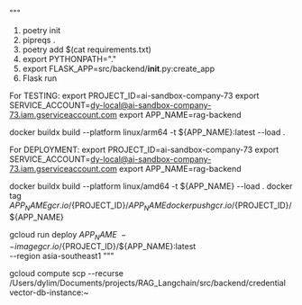 """
1. poetry init
2. pipreqs .
3. poetry add $(cat requirements.txt) 
4. export PYTHONPATH="."  
5. export FLASK_APP=src/backend/__init__.py:create_app
6. Flask run

For TESTING:
export PROJECT_ID=ai-sandbox-company-73
export SERVICE_ACCOUNT=dy-local@ai-sandbox-company-73.iam.gserviceaccount.com
export APP_NAME=rag-backend

docker buildx build --platform linux/arm64 -t ${APP_NAME}:latest --load .

For DEPLOYMENT:
export PROJECT_ID=ai-sandbox-company-73
export SERVICE_ACCOUNT=dy-local@ai-sandbox-company-73.iam.gserviceaccount.com
export APP_NAME=rag-backend

docker buildx build --platform linux/amd64 -t ${APP_NAME} --load .
docker tag ${APP_NAME} gcr.io/${PROJECT_ID}/${APP_NAME}
docker push gcr.io/${PROJECT_ID}/${APP_NAME}

gcloud run deploy ${APP_NAME} \
  --image gcr.io/${PROJECT_ID}/${APP_NAME}:latest \
  --region asia-southeast1
"""

gcloud compute scp --recurse /Users/dylim/Documents/projects/RAG_Langchain/src/backend/credential vector-db-instance:~

